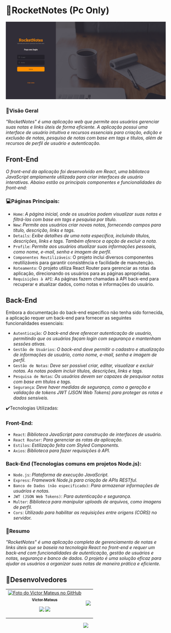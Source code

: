 # 🚀RocketNotes (Pc Only)
<img src="imagem.png" alt="Exemplo imagem">

### 🔨Visão Geral

*"RocketNotes" é uma aplicação web que permite aos usuários gerenciar suas notas e links úteis de forma eficiente. A aplicação possui uma interface de usuário intuitiva e recursos essenciais para criação, edição e exclusão de notas, pesquisa de notas com base em tags e títulos, além de recursos de perfil de usuário e autenticação.*

## Front-End
*O front-end da aplicação foi desenvolvido em React, uma biblioteca JavaScript amplamente utilizada para criar interfaces de usuário interativas. Abaixo estão os principais componentes e funcionalidades do front-end:*

### 💻Páginas Principais:

- ``Home``: *A página inicial, onde os usuários podem visualizar suas notas e filtrá-las com base em tags e pesquisa por título.*
- ``New``: *Permite aos usuários criar novas notas, fornecendo campos para título, descrição, links e tags.*
- ``Details``: *Exibe detalhes de uma nota específica, incluindo títulos, descrições, links e tags. Também oferece a opção de excluir a nota.*
- ``Profile``: *Permite aos usuários atualizar suas informações pessoais, como nome, e-mail, senha e imagem de perfil.*
- `Componentes Reutilizáveis`: O projeto inclui diversos componentes reutilizáveis para garantir consistência e facilidade de manutenção.
- `Roteamento`: O projeto utiliza React Router para gerenciar as rotas da aplicação, direcionando os usuários para as páginas apropriadas.
- `Requisições à API`: As páginas fazem chamadas à API back-end para recuperar e atualizar dados, como notas e informações do usuário.

## Back-End
Embora a documentação do back-end específico não tenha sido fornecida, a aplicação requer um back-end para fornecer as seguintes funcionalidades essenciais:

- ``Autenticação``: *O back-end deve oferecer autenticação de usuário, permitindo que os usuários façam login com segurança e mantenham sessões ativas.*
- ``Gestão de Usuários``: *O back-end deve permitir o cadastro e atualização de informações de usuário, como nome, e-mail, senha e imagem de perfil.*
- ``Gestão de Notas``: *Deve ser possível criar, editar, visualizar e excluir notas. As notas podem incluir títulos, descrições, links e tags.*
- ``Pesquisa de Notas``: *Os usuários devem ser capazes de pesquisar notas com base em títulos e tags.*
- ``Segurança``: *Deve haver medidas de segurança, como a geração e validação de tokens JWT (JSON Web Tokens) para proteger as rotas e dados sensíveis.*

✔️Tecnologias Utilizadas:

### Front-End:

- ``React``: *Biblioteca JavaScript para construção de interfaces de usuário.*
- ``React Router``: *Para gerenciar as rotas da aplicação.*
- ``Estilos``: *Estilização feita com Styled Components.*
- ``Axios``: *Biblioteca para fazer requisições à API.*

### Back-End (Tecnologias comuns em projetos Node.js):

- ``Node.js``: *Plataforma de execução JavaScript.*
- ``Express``: *Framework Node.js para criação de APIs RESTful.*
- ``Banco de Dados (não especificado)``: *Para armazenar informações de usuários e notas.*
- ``JWT (JSON Web Tokens)``: *Para autenticação e segurança.*
- ``Multer``: *Biblioteca para manipular uploads de arquivos, como imagens de perfil.*
- ``Cors``: *Utilizado para habilitar as requisições entre origens (CORS) no servidor.*

### 📝Resumo 
*"RocketNotes" é uma aplicação completa de gerenciamento de notas e links úteis que se baseia na tecnologia React no front-end e requer um back-end com funcionalidades de autenticação, gestão de usuários e notas, segurança e banco de dados. O projeto é uma solução eficaz para ajudar os usuários a organizar suas notas de maneira prática e eficiente.*

## 🤝Desenvolvedores
<table align="center">
  
  <tr>
    <td align="center">
      <a href="https://github.com/victorrmatt">
        <img src="https://github.com/victorrmatt.png" width="100px;" alt="Foto do Victor Mateus no GitHub"/><br>
        <sub>
          <b>Victor Mateus</b>
        </sub>
        <p align="center">
          <a href="https://www.linkedin.com/in/victor-mateus/" alt="LinkedIn">
          <img src="https://img.shields.io/badge/-Linkedin-0e76a8?style=flat-square&logo=Linkedin&logoColor=white&link=#"/></a>
          <a href="https://api.whatsapp.com/send?phone=5587988278980&text=Olá%20Tudo%20Bem?%0DVenho%20pelo%20GitHub." alt="WhatsApp">
          <img src="https://img.shields.io/badge/-WhatsApp-25d366?style=flat-square&labelColor=25d366&logo=whatsapp&logoColor=white&link=#"/></a>
        </p>
      </a>
    </td>
    <td>
      <img width="300" src="https://i2.wp.com/allhtaccess.info/wp-content/uploads/2018/03/programming.gif?fit=1281%2C716&ssl=1" />
    </td>
  </tr>
</table>

<p align="center">
  <img loading="lazy" src="http://img.shields.io/static/v1?label=STATUS&message=EM%20DESENVOLVIMENTO&color=GREEN&style=for-the-badge"/>
</p>
